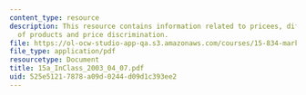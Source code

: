 ```yaml
---
content_type: resource
description: This resource contains information related to pricees, differentiation
  of products and price discrimination.
file: https://ol-ocw-studio-app-qa.s3.amazonaws.com/courses/15-834-marketing-strategy-spring-2003/525e51217878a09d0244d09d1c393ee2_15a_InClass_2003_04_07.pdf
file_type: application/pdf
resourcetype: Document
title: 15a_InClass_2003_04_07.pdf
uid: 525e5121-7878-a09d-0244-d09d1c393ee2
---
```

